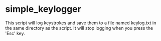 # simple_keylogger
This script will log keystrokes and save them to a file named keylog.txt in the same directory as the script. It will stop logging when you press the 'Esc' key.
